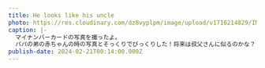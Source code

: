```yaml
---
title: He looks like his uncle
photo: https://res.cloudinary.com/dz8vyplpm/image/upload/v1716214829/IMG_9049_vuadgo.jpg
caption: |-
  マイナンバーカードの写真を撮ったよ。
  パパの弟の赤ちゃんの時の写真とそっくりでびっくりした！将来は叔父さんに似るのかな？
publish-date: 2024-02-21T00:14:00.000Z
---
```

